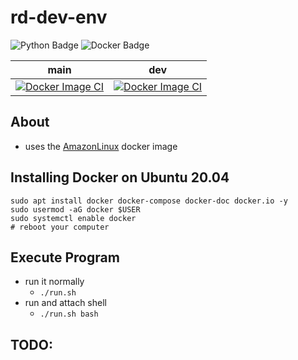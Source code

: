 # rd-dev-env
![Python Badge](https://img.shields.io/badge/Python-3.6.5-informational?style=plastic&logo=python&logoColor=green&color=green)
![Docker Badge](https://img.shields.io/badge/Docker-amazonlinux-informational?style=plastic&logo=docker&logoColor=blue&color=blue)

| main | dev |
|------|-----|
| [![Docker Image CI](https://github.com/mattwhite180/rd-dev-env/actions/workflows/docker.yml/badge.svg?branch=main)](https://github.com/mattwhite180/rd-dev-env/actions/workflows/docker.yml) | [![Docker Image CI](https://github.com/mattwhite180/rd-dev-env/actions/workflows/docker.yml/badge.svg?branch=dev)](https://github.com/mattwhite180/rd-dev-env/actions/workflows/docker.yml) |


## About
* uses the [AmazonLinux](https://hub.docker.com/_/amazonlinux) docker image

## Installing Docker on Ubuntu 20.04
```
sudo apt install docker docker-compose docker-doc docker.io -y
sudo usermod -aG docker $USER
sudo systemctl enable docker
# reboot your computer
```

## Execute Program
* run it normally
	* `./run.sh`
* run and attach shell
	* `./run.sh bash`

## TODO:
